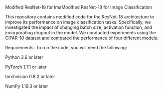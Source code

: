 Modified ResNet-18 for ImaModified ResNet-18 for Image Classification

This repository contains modified code for the ResNet-18 architecture to improve its performance on image classification tasks. Specifically, we investigated the impact of changing batch size, activation function, and incorporating dropout in the model. We conducted experiments using the CIFAR-10 dataset and compared the performance of four different models.

Requirements:
To run the code, you will need the following:

Python 3.6 or later

PyTorch 1.7.1 or later

torchvision 0.8.2 or later

NumPy 1.19.3 or later
